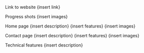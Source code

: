 Link to website
{insert link}

Progress shots
{insert images}

Home page
{insert description}
{insert features}
{insert images}

Contact page
{insert description}
{insert features}
{insert images}

Technical features
{insert description}